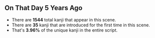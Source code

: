 On That Day 5 Years Ago
---
* There are **1544** total kanji that appear in this scene.
* There are **35** kanji that are introduced for the first time in this scene.
* That's **3.96%** of the unique kanji in the entire script.